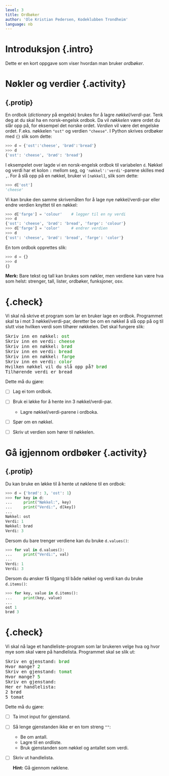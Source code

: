 ```yaml
---
level: 3
title: Ordbøker
author: 'Ole Kristian Pedersen, Kodeklubben Trondheim'
language: nb
---
```


# Introduksjon {.intro}

Dette er en kort oppgave som viser hvordan man bruker *ordbøker*.

# Nøkler og verdier {.activity}

## {.protip}

En ordbok (*dictionary* på engelsk) brukes for å lagre *nøkkel/verdi*-par. Tenk
deg at du skal ha en norsk-engelsk ordbok. Da vil *nøkkelen* være ordet du slår
opp på, for eksempel det norske ordet. *Verdien* vil være det engelske ordet.
F.eks. nøkkelen `"ost"` og verdien `"cheese"`. I Python skrives ordbøker med `{}` slik som dette:

```python
>>> d = {'ost':'cheese', 'brød':'bread'}
>>> d
{'ost': 'cheese', 'brød': 'bread'}
```

I eksempelet over lagde vi en norsk-engelsk ordbok til variabelen `d`. Nøkkel og
verdi har et kolon `:` mellom seg, og `'nøkkel':'verdi'`-parene skilles med `,`.
For å slå opp på en nøkkel, bruker vi `[nøkkel]`, slik som dette:

```python
>>> d['ost']
'cheese'
```

Vi kan bruke den samme skrivemåten for å lage nye nøkkel/verdi-par eller endre
verdien knyttet til en nøkkel:

```python
>>> d['farge'] = 'colour'    # legger til en ny verdi
>>> d
{'ost': 'cheese', 'brød': 'bread', 'farge': 'colour'}
>>> d['farge'] = 'color'     # endrer verdien
>>> d
{'ost': 'cheese', 'brød': 'bread', 'farge': 'color'}
```

En tom ordbok opprettes slik:

```python
>>> d = {}
>>> d
{}
```

**Merk:** Bare tekst og tall kan brukes som nøkler, men verdiene kan være hva
som helst: strenger, tall, lister, ordbøker, funksjoner, osv.

# {.check}

Vi skal nå skrive et program som lar en bruker lage en ordbok. Programmet skal
ta i mot 3 nøkkel/verdi-par, deretter be om en nøkkel å slå opp på og til slutt
vise hvilken verdi som tilhører nøkkelen. Det skal fungere slik:

<pre>
Skriv inn en nøkkel: <font color="green">ost</font>
Skriv inn en verdi: <font color="green">cheese</font>
Skriv inn en nøkkel: <font color="green">brød</font>
Skriv inn en verdi: <font color="green">bread</font>
Skriv inn en nøkkel: <font color="green">farge</font>
Skriv inn en verdi: <font color="green">color</font>
Hvilken nøkkel vil du slå opp på? <font color="green">brød</font>
Tilhørende verdi er bread
</pre>

Dette må du gjøre:

- [ ] Lag ei tom ordbok.
- [ ] Bruk ei løkke for å hente inn 3 nøkkel/verdi-par.

  * Lagre nøkkel/verdi-parene i ordboka.

- [ ] Spør om en nøkkel.
- [ ] Skriv ut verdien som hører til nøkkelen.


# Gå igjennom ordbøker {.activity}

## {.protip}

Du kan bruke en løkke til å hente ut nøklene til en ordbok:

```python
>>> d = {'brød': 3, 'ost': 1}
>>> for key in d:
...     print("Nøkkel:", key)
...     print("Verdi:", d[key])
...
Nøkkel: ost
Verdi: 1
Nøkkel: brød
Verdi: 3
```

Dersom du bare trenger verdiene kan du bruke `d.values()`:

```python
>>> for val in d.values():
...     print("Verdi:", val)
...
Verdi: 1
Verdi: 3
```

Dersom du ønsker få tilgang til både nøkkel og verdi kan du bruke `d.items()`:

```python
>>> for key, value in d.items():
...     print(key, value)
...
ost 1
brød 3
```

# {.check}

Vi skal nå lage et handleliste-program som lar brukeren velge hva og hvor mye
som skal være på handlelista. Programmet skal se slik ut:

<pre>
Skriv en gjenstand: <font color="green">brød</font>
Hvor mange? <font color="green">2</font>
Skriv en gjenstand: <font color="green">tomat</font>
Hvor mange? <font color="green">5</font>
Skriv en gjenstand:
Her er handlelista:
2 brød
5 tomat
</pre>

Dette må du gjøre:

- [ ] Ta imot input for gjenstand.
- [ ] Så lenge gjenstanden ikke er en tom streng `""`:
  * Be om antall.
  * Lagre til en ordliste.
  * Bruk gjenstanden som nøkkel og antallet som verdi.
- [ ] Skriv ut handlelista.

  **Hint:** Gå gjennom nøklene.
